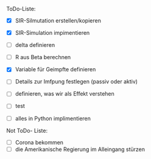 ToDo-Liste:

* [x] SIR-Silmutation erstellen/kopieren
* [x] SIR-Simulation impimentieren
* [ ] delta definieren
* [ ] R aus Beta berechnen
* [x] Variable für Geimpfte definieren
* [ ] Details zur Imfpung festlegen (passiv oder aktiv)
* [ ] definieren, was wir als Effekt verstehen
* [ ] test
* [ ] alles in Python implimentieren


Not ToDo- Liste:
* [ ] Corona bekommen
* [ ] die Amerikanische Regierung im Alleingang stürzen
